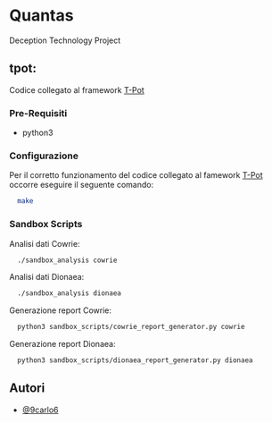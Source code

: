 # Quantas
Deception Technology Project

## tpot:
Codice collegato al framework [T-Pot](https://github.com/telekom-security/tpotce)

### Pre-Requisiti
- python3

### Configurazione
Per il corretto funzionamento del codice collegato al famework [T-Pot](https://github.com/telekom-security/tpotce) occorre eseguire il seguente comando:
```bash
  make
```
### Sandbox Scripts
Analisi dati Cowrie:
```bash
  ./sandbox_analysis cowrie
```
Analisi dati Dionaea:
```bash
  ./sandbox_analysis dionaea
```
Generazione report Cowrie:
```bash
  python3 sandbox_scripts/cowrie_report_generator.py cowrie
```
Generazione report Dionaea:
```bash
  python3 sandbox_scripts/dionaea_report_generator.py dionaea
```

## Autori
- [@9carlo6](https://www.github.com/9carlo6)
